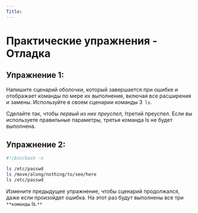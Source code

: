 ```yaml
---
Title: 
---
```

Практические упражнения - Отладка
===

Упражнение 1:
---
              
Напишите сценарий оболочки, который завершается при ошибке и отображает команды по мере их выполнения, включая все расширения и замены. Используйте в своем сценарии команды 3` ls`. 

Сделайте так, чтобы  *первый из них преуспел*, Iтретий преуспел. Если вы используете правильные параметры, третья
команда ls не будет выполнена.

Упражнение 2:
---
```bash
#!/bin/bash -x

ls /etc/passwd
ls /move/along/nothing/to/see/here
ls /etc/passwd
```

Измените предыдущее упражнение, чтобы сценарий продолжался, даже если произойдет ошибка. На этот раз будут выполнены все три
`**команды` ls.`**`